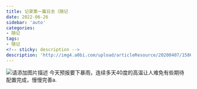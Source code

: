 ```yaml
---
title: 记录第一篇日志（随记
date: 2022-06-26
sidebar: 'auto'
categories:
- 随记
tags:
- 随记
<!-- sticky: description -->
description: 'http://img4.a0bi.com/upload/articleResource/20200407/1586244911815.png'
---
```

![请添加图片描述](https://img-blog.csdnimg.cn/b4740c13481444a9b66b16054ae5642c.png)
今天预报要下暴雨，连续多天40度的高温让人难免有些期待
<br/>
配置完成，慢慢完善a.
